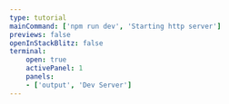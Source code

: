 ```yaml
---
type: tutorial
mainCommand: ['npm run dev', 'Starting http server']
previews: false
openInStackBlitz: false
terminal:
    open: true
    activePanel: 1
    panels:
    - ['output', 'Dev Server']
---
```

